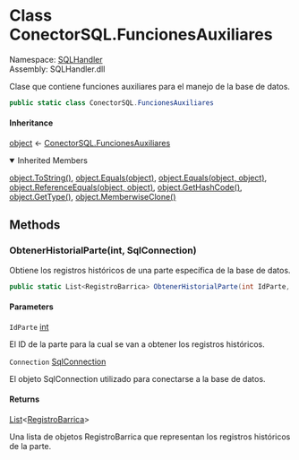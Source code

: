 # <a id="SQLHandler_ConectorSQL_FuncionesAuxiliares"></a> Class ConectorSQL.FuncionesAuxiliares

Namespace: [SQLHandler](SQLHandler.md)  
Assembly: SQLHandler.dll  

Clase que contiene funciones auxiliares para el manejo de la base de datos.

```csharp
public static class ConectorSQL.FuncionesAuxiliares
```

#### Inheritance

[object](https://learn.microsoft.com/dotnet/api/system.object) ← 
[ConectorSQL.FuncionesAuxiliares](SQLHandler.ConectorSQL.FuncionesAuxiliares.md)

<details open>
  <summary> Inherited Members </summary>

[object.ToString\(\)](https://learn.microsoft.com/dotnet/api/system.object.tostring), 
[object.Equals\(object\)](https://learn.microsoft.com/dotnet/api/system.object.equals\#system\-object\-equals\(system\-object\)), 
[object.Equals\(object, object\)](https://learn.microsoft.com/dotnet/api/system.object.equals\#system\-object\-equals\(system\-object\-system\-object\)), 
[object.ReferenceEquals\(object, object\)](https://learn.microsoft.com/dotnet/api/system.object.referenceequals), 
[object.GetHashCode\(\)](https://learn.microsoft.com/dotnet/api/system.object.gethashcode), 
[object.GetType\(\)](https://learn.microsoft.com/dotnet/api/system.object.gettype), 
[object.MemberwiseClone\(\)](https://learn.microsoft.com/dotnet/api/system.object.memberwiseclone)
</details>

## Methods

### <a id="SQLHandler_ConectorSQL_FuncionesAuxiliares_ObtenerHistorialParte_System_Int32_System_Data_SqlClient_SqlConnection_"></a> ObtenerHistorialParte\(int, SqlConnection\)

Obtiene los registros históricos de una parte específica de la base de datos.

```csharp
public static List<RegistroBarrica> ObtenerHistorialParte(int IdParte, SqlConnection Connection)
```

#### Parameters

`IdParte` [int](https://learn.microsoft.com/dotnet/api/system.int32)

El ID de la parte para la cual se van a obtener los registros históricos.

`Connection` [SqlConnection](https://learn.microsoft.com/dotnet/api/system.data.sqlclient.sqlconnection)

El objeto SqlConnection utilizado para conectarse a la base de datos.

#### Returns

 [List](https://learn.microsoft.com/dotnet/api/system.collections.generic.list\-1)<[RegistroBarrica](SQLHandler.RegistroBarrica.md)\>

Una lista de objetos RegistroBarrica que representan los registros históricos de la parte.

